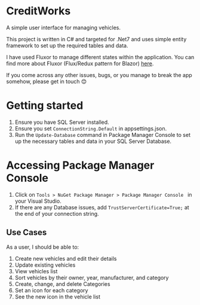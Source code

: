 # CreditWorks
A simple user interface for managing vehicles.


This project is written in C# and targeted for .Net7 and uses simple entity framework to set up the required tables and data.


I have used Fluxor to manage different states within the application. You can find more about Fluxor (Flux/Redux pattern for Blazor) [here](https://github.com/mrpmorris/Fluxor/).


If you come across any other issues, bugs, or you manage to break the app somehow, please get in touch 😊


# Getting started
1. Ensure you have SQL Server installed.
1. Ensure you set ```ConnectionString.Default``` in appsettings.json.
1. Run the ```Update-Database``` command in Package Manager Console to set up the necessary tables and data in your SQL Server Database.

# Accessing Package Manager Console
1. Click on ```Tools > NuGet Package Manager > Package Manager Console ``` in your Visual Studio.
1. If there are any Database issues, add ```TrustServerCertificate=True;``` at the end of your connection string.

## Use Cases
As a user, I should be able to:
1. Create new vehicles and edit their details
2. Update existing vehicles
3. View vehicles list
4. Sort vehicles by their owner, year, manufacturer, and category
5. Create, change, and delete Categories
6. Set an icon for each category
7. See the new icon in the vehicle list
